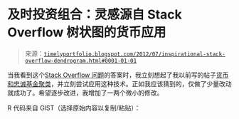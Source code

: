 <!--yml

category: 未分类

date: 2024-05-18 15:05:14

-->

# 及时投资组合：灵感源自 Stack Overflow 树状图的货币应用

> 来源：[`timelyportfolio.blogspot.com/2012/07/inspirational-stack-overflow-dendrogram.html#0001-01-01`](http://timelyportfolio.blogspot.com/2012/07/inspirational-stack-overflow-dendrogram.html#0001-01-01)

当我看到这个[Stack Overflow 问题](http://stackoverflow.com/questions/9747426/how-can-i-produce-plots-like-this)的答案时，我立刻想起了我以前写的帖子[货币和忠诚基金聚类](http://timelyportfolio.blogspot.com/2011/05/clustering-with-currencies-and-fidelity.html)，并立刻尝试应用这种技术。正如我应该猜到的，仅做了少量改动就成功了。希望逐步改进，我增加了一两个微小的修改。

R 代码来自 GIST（选择原始内容以复制/粘贴）：

